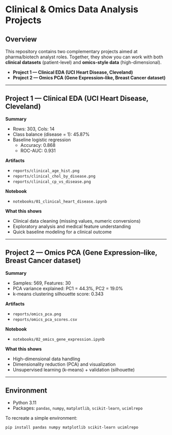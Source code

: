 # Clinical & Omics Data Analysis Projects

## Overview
This repository contains two complementary projects aimed at pharma/biotech analyst roles. Together, they show you can work with both **clinical datasets** (patient-level) and **omics-style data** (high-dimensional).

- **Project 1 — Clinical EDA (UCI Heart Disease, Cleveland)**
- **Project 2 — Omics PCA (Gene Expression–like, Breast Cancer dataset)**

---

## Project 1 — Clinical EDA (UCI Heart Disease, Cleveland)

**Summary**
- Rows: 303, Cols: 14  
- Class balance (disease = 1): 45.87%  
- Baseline logistic regression  
  - Accuracy: 0.868  
  - ROC-AUC: 0.931

**Artifacts**
- `reports/clinical_age_hist.png`  
- `reports/clinical_chol_by_disease.png`  
- `reports/clinical_cp_vs_disease.png`

**Notebook**
- `notebooks/01_clinical_heart_disease.ipynb`

**What this shows**
- Clinical data cleaning (missing values, numeric conversions)
- Exploratory analysis and medical feature understanding
- Quick baseline modeling for a clinical outcome

---

## Project 2 — Omics PCA (Gene Expression–like, Breast Cancer dataset)

**Summary**
- Samples: 569, Features: 30  
- PCA variance explained: PC1 = 44.3%, PC2 = 19.0%  
- k-means clustering silhouette score: 0.343

**Artifacts**
- `reports/omics_pca.png`  
- `reports/omics_pca_scores.csv`

**Notebook**
- `notebooks/02_omics_gene_expression.ipynb`

**What this shows**
- High-dimensional data handling
- Dimensionality reduction (PCA) and visualization
- Unsupervised learning (k-means) + validation (silhouette)

---

## Environment

- Python 3.11  
- Packages: `pandas`, `numpy`, `matplotlib`, `scikit-learn`, `ucimlrepo`

To recreate a simple environment:
```bash
pip install pandas numpy matplotlib scikit-learn ucimlrepo


